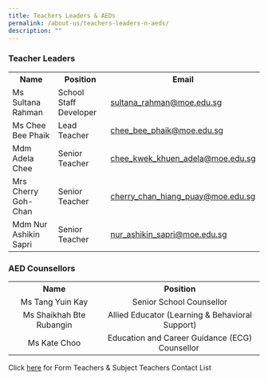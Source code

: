 ```yaml
---
title: Teachers Leaders & AEDs
permalink: /about-us/teachers-leaders-n-aeds/
description: ""
---
```

<h3><strong>Teacher Leaders</strong></h3>
<table>
<tbody>
<tr>
<th style="text-align: center;" width="33%">Name</th>
<th style="text-align: center;" width="33%">Position</th>
<th style="text-align: center;" width="33%">Email</th>
</tr>
<tr>
<td>Ms Sultana Rahman</td>
<td>School Staff Developer</td>
<td><a href="mailto:sultana_rahman@moe.edu.sg" target="">sultana_rahman@moe.edu.sg</a></td>
</tr>
<tr>
<td>Ms Chee Bee Phaik</td>
<td>Lead Teacher</td>
<td><a href="mailto:chee_bee_phaik@moe.edu.sg" target="">chee_bee_phaik@moe.edu.sg</a></td>
</tr>
<tr>
<td>Mdm Adela Chee</td>
<td>Senior Teacher</td>
<td><a href="mailto:chee_kwek_khuen_adela@moe.edu.sg" target="">chee_kwek_khuen_adela@moe.edu.sg</a></td>
</tr>
<tr>
<td>Mrs Cherry Goh-Chan</td>
<td>Senior Teacher</td>
<td><a href="mailto:cherry_chan_hiang_puay@moe.edu.sg" target="">cherry_chan_hiang_puay@moe.edu.sg</a></td>
</tr>
<tr>
<td>Mdm Nur Ashikin Sapri</td>
<td>Senior Teacher</td>
<td><a href="mailto:nur_ashikin_sapri@moe.edu.sg" target="">nur_ashikin_sapri@moe.edu.sg</a></td>
</tr>
</tbody>
</table>
<h3><strong>AED Counsellors</strong></h3>
<table>
<tbody>
<tr>
<th style="text-align: center;">Name</th>
<th style="text-align: center;">Position</th>
</tr>
<tr>
<td style="text-align: center;">Ms Tang Yuin Kay</td>
<td style="text-align: center;">Senior School Counsellor</td>
</tr>
<tr>
<td style="text-align: center;">Ms Shaikhah Bte Rubangin</td>
<td style="text-align: center;">Allied Educator (Learning &amp; Behavioral Support)</td>
</tr>
<tr>
<td style="text-align: center;">Ms Kate Choo</td>
<td style="text-align: center;">Education and Career Guidance (ECG) Counsellor&nbsp;</td>
</tr>
</tbody>
</table>
<p>Click&nbsp;<a href="/resources/parent-resources" target="_blank" rel="noopener">here</a>&nbsp;for Form Teachers &amp; Subject Teachers Contact List</p>